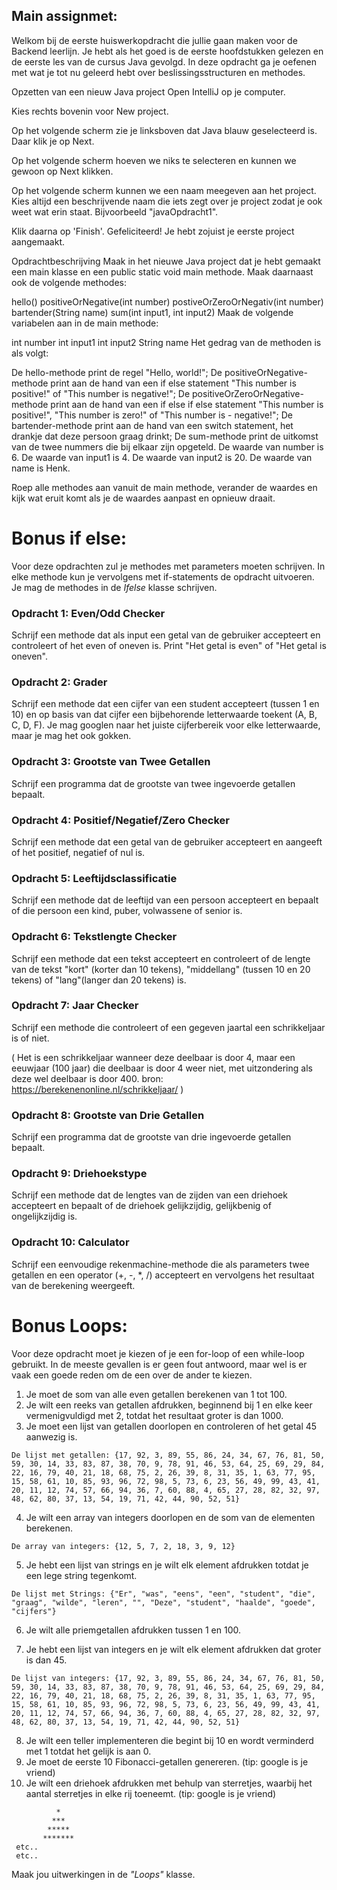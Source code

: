 ## Main assignmet:
Welkom bij de eerste huiswerkopdracht die jullie gaan maken voor de Backend leerlijn. Je hebt als het goed is de eerste hoofdstukken gelezen en de eerste les van de cursus Java gevolgd. In deze opdracht ga je oefenen met wat je tot nu geleerd hebt over beslissingsstructuren en methodes.

Opzetten van een nieuw Java project
Open IntelliJ op je computer.

Kies rechts bovenin voor New project.

Op het volgende scherm zie je linksboven dat Java blauw geselecteerd is. Daar klik je op Next.

Op het volgende scherm hoeven we niks te selecteren en kunnen we gewoon op Next klikken.

Op het volgende scherm kunnen we een naam meegeven aan het project. Kies altijd een beschrijvende naam die iets zegt over je project zodat je ook weet wat erin staat. Bijvoorbeeld "javaOpdracht1".

Klik daarna op 'Finish'. Gefeliciteerd! Je hebt zojuist je eerste project aangemaakt.

Opdrachtbeschrijving
Maak in het nieuwe Java project dat je hebt gemaakt een main klasse en een public static void main methode. Maak daarnaast ook de volgende methodes:

hello()
positiveOrNegative(int number)
postiveOrZeroOrNegativ(int number)
bartender(String name)
sum(int input1, int input2)
Maak de volgende variabelen aan in de main methode:

int number
int input1
int input2
String name
Het gedrag van de methoden is als volgt:

De hello-methode print de regel "Hello, world!";
De positiveOrNegative-methode print aan de hand van een if else statement "This number is positive!" of "This number is negative!";
De positiveOrZeroOrNegative-methode print aan de hand van een if else if else statement "This number is positive!", "This number is zero!" of "This number is - negative!";
De bartender-methode print aan de hand van een switch statement, het drankje dat deze persoon graag drinkt;
De sum-methode print de uitkomst van de twee nummers die bij elkaar zijn opgeteld.
De waarde van number is 6. De waarde van input1 is 4. De waarde van input2 is 20. De waarde van name is Henk.

Roep alle methodes aan vanuit de main methode, verander de waardes en kijk wat eruit komt als je de waardes aanpast en opnieuw draait.

# Bonus if else:

Voor deze opdrachten zul je methodes met parameters moeten schrijven.
In elke methode kun je vervolgens met if-statements de opdracht uitvoeren.
Je mag de methodes in de _Ifelse_ klasse schrijven.

### Opdracht 1: Even/Odd Checker

Schrijf een methode dat als input een getal van de gebruiker accepteert en controleert of het even of oneven is. Print "Het getal is even" of "Het getal is oneven".

### Opdracht 2: Grader
Schrijf een methode dat een cijfer van een student accepteert (tussen 1 en 10) en op basis van dat cijfer een bijbehorende letterwaarde toekent (A, B, C, D, F). Je mag googlen naar het juiste cijferbereik voor elke letterwaarde, maar je mag het ook gokken.


### Opdracht 3: Grootste van Twee Getallen
Schrijf een programma dat de grootste van twee ingevoerde getallen bepaalt.

### Opdracht 4: Positief/Negatief/Zero Checker
Schrijf een methode dat een getal van de gebruiker accepteert en aangeeft of het positief, negatief of nul is.

### Opdracht 5: Leeftijdsclassificatie
Schrijf een methode dat de leeftijd van een persoon accepteert en bepaalt of die persoon een kind, puber, volwassene of senior is.

### Opdracht 6: Tekstlengte Checker
Schrijf een methode dat een tekst accepteert en controleert of de lengte van de tekst "kort" (korter dan 10 tekens), "middellang" (tussen 10 en 20 tekens) of "lang"(langer dan 20 tekens) is.

### Opdracht 7: Jaar Checker
Schrijf een methode die controleert of een gegeven jaartal een schrikkeljaar is of niet.

(
Het is een schrikkeljaar wanneer deze deelbaar is door 4, maar een eeuwjaar (100 jaar) die deelbaar is door 4 weer niet, met uitzondering als deze wel deelbaar is door 400. bron: https://berekenenonline.nl/schrikkeljaar/ 
)

### Opdracht 8: Grootste van Drie Getallen
Schrijf een programma dat de grootste van drie ingevoerde getallen bepaalt.

### Opdracht 9: Driehoekstype
Schrijf een methode dat de lengtes van de zijden van een driehoek accepteert en bepaalt of de driehoek gelijkzijdig, gelijkbenig of ongelijkzijdig is.

### Opdracht 10: Calculator
Schrijf een eenvoudige rekenmachine-methode die als parameters twee getallen en een operator (+, -, *, /) accepteert en vervolgens het resultaat van de berekening weergeeft.

# Bonus Loops:

 Voor deze opdracht moet je kiezen of je een for-loop of een while-loop gebruikt. 
In de meeste gevallen is er geen fout antwoord, maar wel is er vaak een goede reden om de een over de ander te kiezen.

1. Je moet de som van alle even getallen berekenen van 1 tot 100. 
2. Je wilt een reeks van getallen afdrukken, beginnend bij 1 en elke keer vermenigvuldigd met 2, totdat het resultaat groter is dan 1000. 
3. Je moet een lijst van getallen doorlopen en controleren of het getal 45 aanwezig is. 
```
De lijst met getallen: {17, 92, 3, 89, 55, 86, 24, 34, 67, 76, 81, 50, 59, 30, 14, 33, 83, 87, 38, 70, 9, 78, 91, 46, 53, 64, 25, 69, 29, 84, 22, 16, 79, 40, 21, 18, 68, 75, 2, 26, 39, 8, 31, 35, 1, 63, 77, 95, 15, 58, 61, 10, 85, 93, 96, 72, 98, 5, 73, 6, 23, 56, 49, 99, 43, 41, 20, 11, 12, 74, 57, 66, 94, 36, 7, 60, 88, 4, 65, 27, 28, 82, 32, 97, 48, 62, 80, 37, 13, 54, 19, 71, 42, 44, 90, 52, 51}
```
   
4. Je wilt een array van integers doorlopen en de som van de elementen berekenen. 
```
De array van integers: {12, 5, 7, 2, 18, 3, 9, 12}
```
5. Je hebt een lijst van strings en je wilt elk element afdrukken totdat je een lege string tegenkomt. 
```
De lijst met Strings: {"Er", "was", "eens", "een", "student", "die", "graag", "wilde", "leren", "", "Deze", "student", "haalde", "goede", "cijfers"}
```
6. Je wilt alle priemgetallen afdrukken tussen 1 en 100. 

7. Je hebt een lijst van integers en je wilt elk element afdrukken dat groter is dan 45.
```
De lijst van integers: {17, 92, 3, 89, 55, 86, 24, 34, 67, 76, 81, 50, 59, 30, 14, 33, 83, 87, 38, 70, 9, 78, 91, 46, 53, 64, 25, 69, 29, 84, 22, 16, 79, 40, 21, 18, 68, 75, 2, 26, 39, 8, 31, 35, 1, 63, 77, 95, 15, 58, 61, 10, 85, 93, 96, 72, 98, 5, 73, 6, 23, 56, 49, 99, 43, 41, 20, 11, 12, 74, 57, 66, 94, 36, 7, 60, 88, 4, 65, 27, 28, 82, 32, 97, 48, 62, 80, 37, 13, 54, 19, 71, 42, 44, 90, 52, 51}
```
8. Je wilt een teller implementeren die begint bij 10 en wordt verminderd met 1 totdat het gelijk is aan 0.
9. Je moet de eerste 10 Fibonacci-getallen genereren. (tip: google is je vriend)
10. Je wilt een driehoek afdrukken met behulp van sterretjes, waarbij het aantal sterretjes in elke rij toeneemt. (tip: google is je vriend)
```
          *
         ***
        *****
       *******
 etc.. 
 etc..
```

Maak jou uitwerkingen in de _"Loops"_ klasse.
